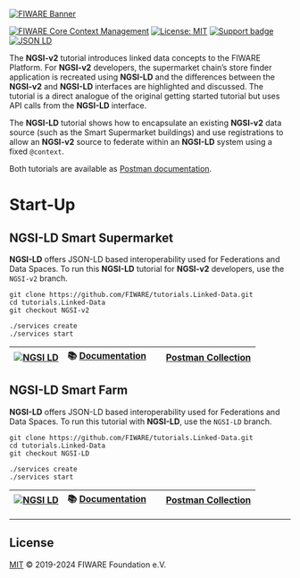 [![FIWARE Banner](https://fiware.github.io/tutorials.Linked-Data/img/fiware.png)](https://www.fiware.org/developers)

[![FIWARE Core Context Management](https://nexus.lab.fiware.org/repository/raw/public/badges/chapters/core.svg)](https://github.com/FIWARE/catalogue/blob/master/core/README.md)
[![License: MIT](https://img.shields.io/github/license/fiware/tutorials.Linked-Data.svg)](https://opensource.org/licenses/MIT)
[![Support badge](https://img.shields.io/badge/tag-fiware-orange.svg?logo=stackoverflow)](https://stackoverflow.com/questions/tagged/fiware)
[![JSON LD](https://img.shields.io/badge/JSON--LD-1.1-f06f38.svg)](https://w3c.github.io/json-ld-syntax/)

The **NGSI-v2** tutorial introduces linked data concepts to the FIWARE Platform. For **NGSI-v2** developers, the supermarket chain’s store finder application
is recreated using **NGSI-LD** and the differences between the **NGSI-v2** and **NGSI-LD** interfaces are highlighted
and discussed. The tutorial is a direct analogue of the original getting started tutorial but uses API calls from the
**NGSI-LD** interface.

The **NGSI-LD** tutorial shows how to encapsulate an existing **NGSI-v2** data source (such as the Smart Supermarket buildings) and use registrations 
to allow an **NGSI-v2** source to federate within an **NGSI-LD** system using a fixed `@context`.

Both tutorials are available as [Postman documentation](https://www.postman.com/downloads/).

# Start-Up

## NGSI-LD Smart Supermarket

**NGSI-LD** offers JSON-LD based interoperability used for Federations and Data Spaces. To run this **NGSI-LD** tutorial for **NGSI-v2** developers, use the `NGSI-v2` branch.

```console
git clone https://github.com/FIWARE/tutorials.Linked-Data.git
cd tutorials.Linked-Data
git checkout NGSI-v2

./services create
./services start
```

| [![NGSI LD](https://img.shields.io/badge/NGSI-LD-d6604d.svg)](https://www.etsi.org/deliver/etsi_gs/CIM/001_099/009/01.08.01_60/gs_cim009v010801p.pdf) | :books: [Documentation](https://github.com/FIWARE/tutorials.Linked-Data/tree/NGSI-v2) | <img src="https://cdn.jsdelivr.net/npm/simple-icons@v3/icons/postman.svg" height="15" width="15"> [Postman Collection](https://fiware.github.io/tutorials.Linked-Data/) |
| --- | --- | --- |

## NGSI-LD Smart Farm

**NGSI-LD** offers JSON-LD based interoperability used for Federations and Data Spaces. To run this tutorial with **NGSI-LD**, use the `NGSI-LD` branch.

```console
git clone https://github.com/FIWARE/tutorials.Linked-Data.git
cd tutorials.Linked-Data
git checkout NGSI-LD

./services create
./services start
```

| [![NGSI LD](https://img.shields.io/badge/NGSI-LD-d6604d.svg)](https://www.etsi.org/deliver/etsi_gs/CIM/001_099/009/01.08.01_60/gs_cim009v010801p.pdf) | :books: [Documentation](https://github.com/FIWARE/tutorials.Linked-Data/tree/NGSI-LD) | <img  src="https://cdn.jsdelivr.net/npm/simple-icons@v3/icons/postman.svg" height="15" width="15"> [Postman Collection](https://fiware.github.io/tutorials.Linked-Data/ngsi-ld.html) |
| --- | --- | --- |


---

## License

[MIT](LICENSE) © 2019-2024 FIWARE Foundation e.V.
